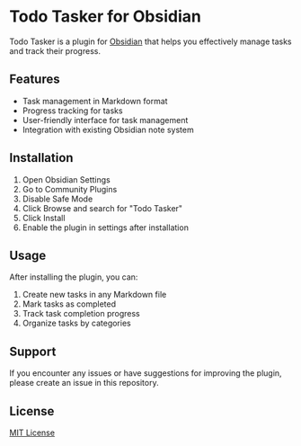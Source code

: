 # Todo Tasker for Obsidian

Todo Tasker is a plugin for [Obsidian](https://obsidian.md) that helps you effectively manage tasks and track their progress.

## Features

- Task management in Markdown format
- Progress tracking for tasks
- User-friendly interface for task management
- Integration with existing Obsidian note system

## Installation

1. Open Obsidian Settings
2. Go to Community Plugins
3. Disable Safe Mode
4. Click Browse and search for "Todo Tasker"
5. Click Install
6. Enable the plugin in settings after installation

## Usage

After installing the plugin, you can:

1. Create new tasks in any Markdown file
2. Mark tasks as completed
3. Track task completion progress
4. Organize tasks by categories

## Support

If you encounter any issues or have suggestions for improving the plugin, please create an issue in this repository.

## License

[MIT License](./LICENSE)
